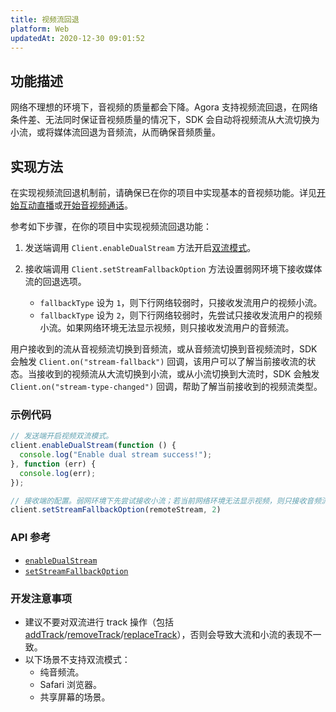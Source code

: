```yaml
---
title: 视频流回退
platform: Web
updatedAt: 2020-12-30 09:01:52
---
```

## 功能描述

网络不理想的环境下，音视频的质量都会下降。Agora 支持视频流回退，在网络条件差、无法同时保证音视频质量的情况下，SDK 会自动将视频流从大流切换为小流，或将媒体流回退为音频流，从而确保音频质量。

## 实现方法

在实现视频流回退机制前，请确保已在你的项目中实现基本的音视频功能。详见[开始互动直播](start_live_web)或[开始音视频通话](start_call_web)。

参考如下步骤，在你的项目中实现视频流回退功能：

1. 发送端调用 `Client.enableDualStream` 方法开启[双流模式](https://docs.agora.io/cn/Agora%20Platform/terms?platform=All%20Platforms#dual-stream)。

2. 接收端调用 `Client.setStreamFallbackOption` 方法设置弱网环境下接收媒体流的回退选项。

   - `fallbackType` 设为 `1`，则下行网络较弱时，只接收发流用户的视频小流。
   - `fallbackType` 设为 `2`，则下行网络较弱时，先尝试只接收发流用户的视频小流。如果网络环境无法显示视频，则只接收发流用户的音频流。


用户接收到的流从音视频流切换到音频流，或从音频流切换到音视频流时，SDK 会触发 `Client.on("stream-fallback")` 回调，该用户可以了解当前接收流的状态。当接收到的视频流从大流切换到小流，或从小流切换到大流时，SDK 会触发 `Client.on("stream-type-changed")` 回调，帮助了解当前接收到的视频流类型。

### 示例代码

```javascript
// 发送端开启视频双流模式。
client.enableDualStream(function () {
  console.log("Enable dual stream success!");
}, function (err) {
  console.log(err);
});

// 接收端的配置。弱网环境下先尝试接收小流；若当前网络环境无法显示视频，则只接收音频流。
client.setStreamFallbackOption(remoteStream, 2)
```

### API 参考

- [`enableDualStream`](./API%20Reference/web/interfaces/agorartc.client.html#enabledualstream)
- [`setStreamFallbackOption`](./API%20Reference/web/interfaces/agorartc.client.html#setstreamfallbackoption)

### 开发注意事项

-  建议不要对双流进行 track 操作（包括 [addTrack](./API%20Reference/web/interfaces/agorartc.stream.html#addtrack)/[removeTrack](./API%20Reference/web/interfaces/agorartc.stream.html#removetrack)/[replaceTrack](./API%20Reference/web/interfaces/agorartc.stream.html#replacetrack)），否则会导致大流和小流的表现不一致。
-  以下场景不支持双流模式：
   - 纯音频流。
   - Safari 浏览器。
   - 共享屏幕的场景。